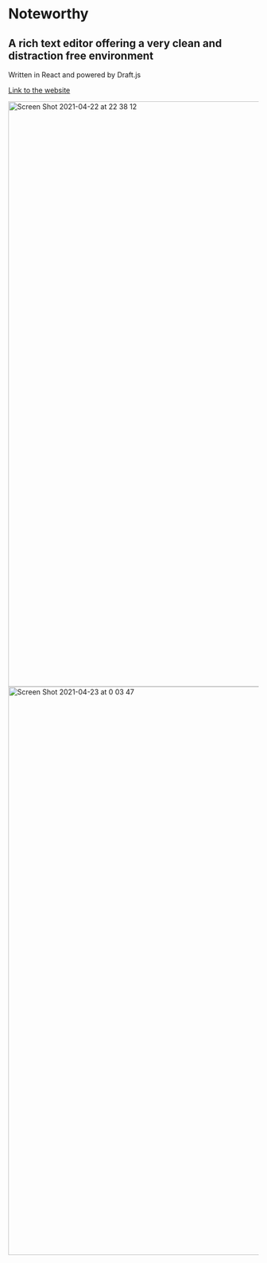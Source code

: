 # Noteworthy

## A rich text editor offering a very clean and distraction free environment

Written in React and powered by Draft.js

[Link to the website](https://noteworthy-app.netlify.app/)

<img width="1176" alt="Screen Shot 2021-04-22 at 22 38 12" src="https://user-images.githubusercontent.com/42813496/115778813-e02c1b00-a3bf-11eb-8c97-ac56831aa193.png">

<img width="1142" alt="Screen Shot 2021-04-23 at 0 03 47" src="https://user-images.githubusercontent.com/42813496/115785034-9b0be700-a3c7-11eb-9dc6-be91080d4ca5.png">
